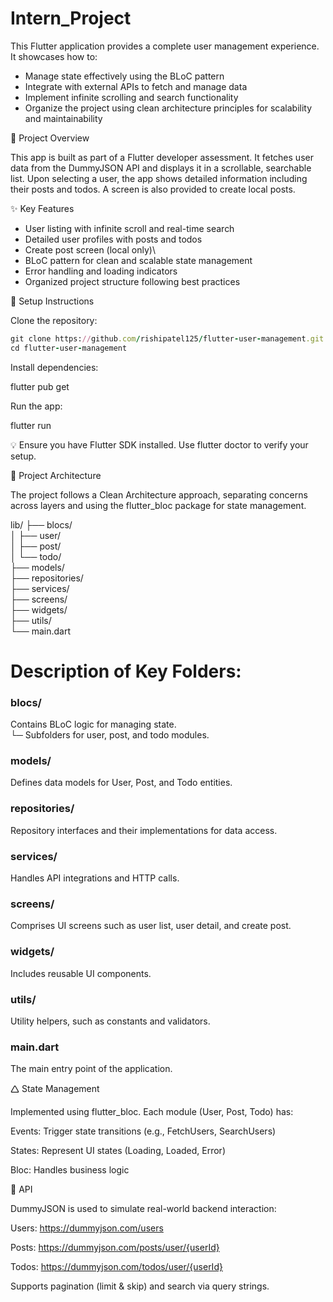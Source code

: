 # Intern_Project

This Flutter application provides a complete user management experience. It showcases how to:
- Manage state effectively using the BLoC pattern
- Integrate with external APIs to fetch and manage data
- Implement infinite scrolling and search functionality
- Organize the project using clean architecture principles for scalability and maintainability

🚀 Project Overview

This app is built as part of a Flutter developer assessment. It fetches user data from the DummyJSON API and displays it in a scrollable, searchable list. Upon selecting a user, the app shows detailed information including their posts and todos. A screen is also provided to create local posts.

✨ Key Features

- User listing with infinite scroll and real-time search
- Detailed user profiles with posts and todos
- Create post screen (local only)\
- BLoC pattern for clean and scalable state management
- Error handling and loading indicators
- Organized project structure following best practices

💠 Setup Instructions

Clone the repository:

```ruby
git clone https://github.com/rishipatel125/flutter-user-management.git
cd flutter-user-management
```


Install dependencies:

flutter pub get

Run the app:

flutter run

💡 Ensure you have Flutter SDK installed. Use flutter doctor to verify your setup.

🧱 Project Architecture

The project follows a Clean Architecture approach, separating concerns across layers and using the flutter_bloc package for state management.

lib/ ├── blocs/   
│     ├── user/  
│     ├── post/  
│     └── todo/  
├── models/  
├── repositories/   
├── services/  
├── screens/   
├── widgets/    
├── utils/    
└── main.dart    

# Description of Key Folders:  

### blocs/  
Contains BLoC logic for managing state.  
└─ Subfolders for user, post, and todo modules.  

### models/  
Defines data models for User, Post, and Todo entities.  

### repositories/  
Repository interfaces and their implementations for data access.  

### services/  
Handles API integrations and HTTP calls.  

### screens/  
Comprises UI screens such as user list, user detail, and create post.  

### widgets/  
Includes reusable UI components.  

### utils/  
Utility helpers, such as constants and validators.  

### main.dart  
The main entry point of the application.  

🛆 State Management

Implemented using flutter_bloc. Each module (User, Post, Todo) has:  

Events: Trigger state transitions (e.g., FetchUsers, SearchUsers)  

States: Represent UI states (Loading, Loaded, Error)  

Bloc: Handles business logic  

📱 API

DummyJSON is used to simulate real-world backend interaction:

Users: https://dummyjson.com/users

Posts: https://dummyjson.com/posts/user/{userId}

Todos: https://dummyjson.com/todos/user/{userId}

Supports pagination (limit & skip) and search via query strings.

